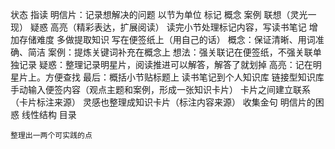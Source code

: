 状态
指读
明信片：记录想解决的问题
以节为单位
	标记
		概念
		案例
		联想（灵光一现）
		疑惑
		高亮（精彩表达，扩展阅读）
	读完小节处理标记内容，写读书笔记
		增加存储难度
		多做提取知识
		写在便签纸上（用自己的话）
			概念：保证清晰、用词准确、简洁
			案例：提炼关键词补充在概念上
			想法：强关联记在便签纸，不强关联单独记录
			疑惑：整理记录明星片，阅读推进可以解答，解答了就划掉
			高亮：记在明星片上。方便查找
			最后：概括小节贴标题上
	读书笔记到个人知识库
		链接型知识库
			手动输入便签内容（观点主题和案例，形成一张知识卡片）
			卡片之间建立联系（卡片标注来源）
			灵感也整理成知识卡片（标注内容来源）
			收集金句
			明信片的困惑
		线性结构
			目录
			
	整理出一两个可实践的点